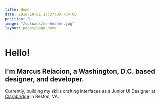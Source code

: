 ```yaml
---
title: Home
date: 2016-10-01 17:37:00 -04:00
position: 0
image: "/uploads/mr-header.jpg"
layout: pages/page-home
---
```


# Hello!

## I'm Marcus Relacion, a Washington, D.C. based designer, and developer. 

Currently, building my skills crafting interfaces as a Junior UI Designer at [Clarabridge](http://www.clarabridge.com/) in Reston, VA.